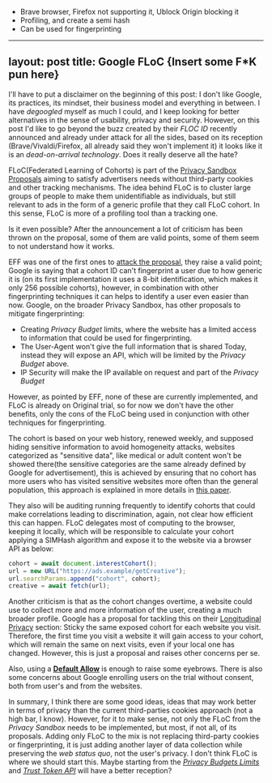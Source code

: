 * Brave browser, Firefox  not supporting it, Ublock Origin blocking it
* Profiling, and create a semi hash
* Can be used for fingerprinting

---
layout: post
title: Google FLoC {Insert some F*K pun here}
---

I'll have to put a disclaimer on the beginning of this post: I don't like Google, its practices, its mindset, their business model and everything in between. I have *degoogled* myself as much I could, and I keep looking for better alternatives in the sense of usability, privacy and security.
However, on this post I'd like to go beyond the buzz created by their *FLOC ID* recently announced and already under attack for all the sides, based on its reception (Brave/Vivaldi/Firefox, all already said they won't implement it) it looks like it is an *dead-on-arrival technology*. Does it really deserve all the hate?


FLoC(Federated Learning of Cohorts) is part of the [Privacy Sandbox Proposals](https://www.privacysandbox.com/#:~:text=One%20proposal%20in%20the%20Privacy%20Sandbox%20is%20to,method%20is%20called%20Federated%20Learning%20of%20Cohorts%20%28FLoC%29.) aiming to satisfy advertisers needs without third-party cookies and other tracking mechanisms.
The idea behind FLoC is to cluster large groups of people to make them unidentifiable as individuals, but still relevant to ads in the form of a generic profile that they call FLoC cohort. In this sense, FLoC is more of a profiling tool than a tracking one.

Is it even possible? After the announcement a lot of criticism has been thrown on the proposal, some of them are valid points, some of them seem to not understand how it works.

EFF was one of the first ones to [attack the proposal](https://www.eff.org/deeplinks/2021/03/googles-floc-terrible-idea), they raise a valid point; Google is saying that a cohort ID can't fingerprint a user due to how generic it is (on its first implementation it uses a 8-bit identification, which makes it only 256 possible cohorts), however, in combination with other fingerprinting techniques it can helps to identify a user even easier than now.
Google, on the broader Privacy Sandbox, has other proposals to mitigate fingerprinting:

* Creating *Privacy Budget* limits, where the website has a limited access to information that could be used for fingerprinting.
* The User-Agent won't give the full information that is shared Today, instead they will expose an API, which will be limited by the *Privacy Budget* above.
* IP Security will make the IP available on request and part of the *Privacy Budget*

However, as pointed by EFF, none of these are currently implemented, and FLoC is already on Original trial, so for now we don't have the other benefits, only the cons of the FLoC being used in conjunction with other techniques for fingerprinting.

The cohort is based on your web history, renewed weekly, and supposed hiding sensitive information to avoid homogeneity attacks, websites categorized as "sensitive data", like medical or adult content won't be showed there(the sensitive categories are the same already defined by Google for advertisement), this is achieved by ensuring that no cohort has more users who has visited sensitive websites more often than the general population, this approach is explained in more details in [this paper](https://docs.google.com/a/google.com/viewer?a=v&pid=sites&srcid=Y2hyb21pdW0ub3JnfGRldnxneDo1Mzg4MjYzOWI2MzU2NDgw#:~:text=In%20the%20context%20of%20the%20FLoC%20API%2C%20a,visited%20a%20website%20about%20a%20rare%20medical%20condition.).

They also will be auditing running frequently to identify cohorts that could make correlations leading to discrimination, again, not clear how efficient this can happen.
FLoC delegates most of computing to the browser, keeping it locally, which will be responsible to calculate your cohort applying a SIMHash algorithm and expose it to the website via a browser API as below:

```javascript
cohort = await document.interestCohort();
url = new URL("https://ads.example/getCreative");
url.searchParams.append("cohort", cohort);
creative = await fetch(url);
```

Another criticism is that as the cohort changes overtime, a website could use to collect more and more information of the user, creating a much broader profile. Google has a proposal for tackling this on their [Longitudinal Privacy](https://github.com/WICG/floc#longitudinal-privacy) section: Sticky the same exposed cohort for each website you visit. Therefore, the first time you visit a website it will gain access to your cohort, which will remain the same on next visits, even if your local one has changed. However, this is just a proposal and raises other concerns per se.

Also, using a [**Default Allow**](https://github.com/WICG/floc#opting-out-of-computation) is enough to raise some eyebrows.
There is also some concerns about Google enrolling users on the trial without consent, both from user's and from the websites.

In summary, I think there are some good ideas, ideas that may work better in terms of privacy than the current third-parties cookies approach (not a high bar, I know). However, for it to make sense, not only the FLoC from the *Privacy Sandbox* needs to be implemented, but most, if not all, of its proposals.
Adding only FLoC to the mix is not replacing third-party cookies or fingerprinting, it is just adding another layer of data collection while preserving the *web status quo*, not the user's privacy.
I don't think FLoC is where we should start this. Maybe starting from the [*Privacy Budgets Limits*](https://github.com/bslassey/privacy-budget) and [*Trust Token API*](https://github.com/WICG/trust-token-api) will have a better reception?
